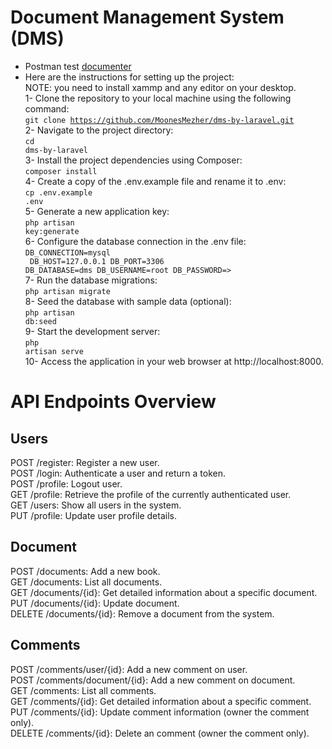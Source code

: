 <h1>Document Management System (DMS)</h1>

- Postman test [documenter](https://documenter.getpostman.com/view/28836077/2sA3JRXe1p)
- Here are the instructions for setting up the project: <br/>
NOTE: you need to install xammp and any editor on your desktop.
<br>1- Clone the repository to your local machine using the following command: 
<br><code>git clone https://github.com/MoonesMezher/dms-by-laravel.git</code><br>
2- Navigate to the project directory: 
<br><code>cd dms-by-laravel</code><br>
3- Install the project dependencies using Composer: 
<br><code>composer install</code><br>
4- Create a copy of the .env.example file and rename it to .env: 
<br><code>cp .env.example .env</code><br>
5- Generate a new application key: 
<br><code>php artisan key:generate</code><br>
6- Configure the database connection in the .env file: 
<br><code>DB_CONNECTION=mysql<br>
        DB_HOST=127.0.0.1
        DB_PORT=3306
        DB_DATABASE=dms
        DB_USERNAME=root
        DB_PASSWORD=></code><br>
7- Run the database migrations: 
<br><code>php artisan migrate</code><br>
8- Seed the database with sample data (optional): 
<br><code>php artisan db:seed</code><br>
9- Start the development server: 
<br><code>php artisan serve</code><br>
10- Access the application in your web browser at http://localhost:8000. 

<h1>API Endpoints Overview</h1>

<h2>Users</h2>
POST /register: Register a new user.<br>
POST /login: Authenticate a user and return a token.<br>
POST /profile: Logout user.<br>
GET /profile: Retrieve the profile of the currently authenticated user.<br>
GET /users: Show all users in the system.<br>
PUT /profile: Update user profile details.<br>
<h2>Document</h2>
POST /documents: Add a new book.<br>
GET /documents: List all documents.<br>
GET /documents/{id}: Get detailed information about a specific document.<br>
PUT /documents/{id}: Update document.<br>
DELETE /documents/{id}: Remove a document from the system.<br>
<h2>Comments</h2>
POST /comments/user/{id}: Add a new comment on user.<br>
POST /comments/document/{id}: Add a new comment on document.<br>
GET /comments: List all comments.<br>
GET /comments/{id}: Get detailed information about a specific comment.<br>
PUT /comments/{id}: Update comment information (owner the comment only).<br>
DELETE /comments/{id}: Delete an comment (owner the comment only).<br>
